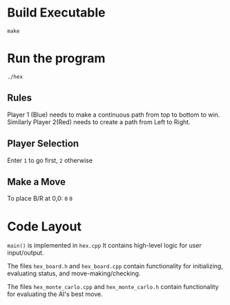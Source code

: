 # Build Executable

 `make`
 
# Run the program
`./hex`

## Rules
Player 1 (Blue) needs to make a continuous path from top to bottom to win. Similarly Player 2(Red) needs to create a path from Left to Right.

## Player Selection
Enter `1` to go first, `2` otherwise
 
## Make a Move
To place B/R at 0,0: `0` `0`


# Code Layout

`main()` is implemented in `hex.cpp` It contains high-level logic for user input/output.

The files `hex_board.h` and `hex_board.cpp` contain functionality for initializing,
evaluating status, and move-making/checking.

The files `hex_monte_carlo.cpp` and `hex_monte_carlo.h` contain functionality for
evaluating the AI's best move.
